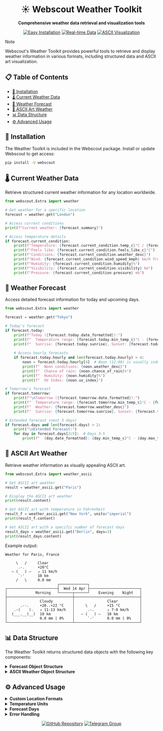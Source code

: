 <div align="center">
  <h1>☀️ Webscout Weather Toolkit</h1>
  <p><strong>Comprehensive weather data retrieval and visualization tools</strong></p>
  
  <!-- Badges -->
  <p>
    <a href="#-installation"><img src="https://img.shields.io/badge/Easy-Installation-success?style=flat-square" alt="Easy Installation"></a>
    <a href="#-current-weather-data"><img src="https://img.shields.io/badge/Real--time-Data-blue?style=flat-square" alt="Real-time Data"></a>
    <a href="#-ascii-art-weather"><img src="https://img.shields.io/badge/ASCII-Visualization-orange?style=flat-square" alt="ASCII Visualization"></a>
  </p>
</div>

> [!NOTE]
> Webscout's Weather Toolkit provides powerful tools to retrieve and display weather information in various formats, including structured data and ASCII art visualization.

## 📋 Table of Contents

- [🚀 Installation](#-installation)
- [🌡️ Current Weather Data](#-current-weather-data)
- [🔮 Weather Forecast](#-weather-forecast)
- [🎨 ASCII Art Weather](#-ascii-art-weather)
- [📊 Data Structure](#-data-structure)
- [⚙️ Advanced Usage](#-advanced-usage)

## 🚀 Installation

The Weather Toolkit is included in the Webscout package. Install or update Webscout to get access:

```bash
pip install -U webscout
```

## 🌡️ Current Weather Data

Retrieve structured current weather information for any location worldwide.

```python
from webscout.Extra import weather

# Get weather for a specific location
forecast = weather.get("London")

# Access current conditions
print(f"Current weather: {forecast.summary}")

# Access temperature details
if forecast.current_condition:
    print(f"Temperature: {forecast.current_condition.temp_c}°C / {forecast.current_condition.temp_f}°F")
    print(f"Feels like: {forecast.current_condition.feels_like_c}°C")
    print(f"Conditions: {forecast.current_condition.weather_desc}")
    print(f"Wind: {forecast.current_condition.wind_speed_kmph} km/h from {forecast.current_condition.wind_direction}")
    print(f"Humidity: {forecast.current_condition.humidity}%")
    print(f"Visibility: {forecast.current_condition.visibility} km")
    print(f"Pressure: {forecast.current_condition.pressure} mb")
```

## 🔮 Weather Forecast

Access detailed forecast information for today and upcoming days.

```python
from webscout.Extra import weather

forecast = weather.get("Tokyo")

# Today's forecast
if forecast.today:
    print(f"Today ({forecast.today.date_formatted}):")
    print(f"  Temperature range: {forecast.today.min_temp_c}°C - {forecast.today.max_temp_c}°C")
    print(f"  Sunrise: {forecast.today.sunrise}, Sunset: {forecast.today.sunset}")
    
    # Access hourly forecasts
    if forecast.today.hourly and len(forecast.today.hourly) > 4:
        noon = forecast.today.hourly[4]  # Noon (12:00) is usually index 4
        print(f"  Noon conditions: {noon.weather_desc}")
        print(f"  Chance of rain: {noon.chance_of_rain}%")
        print(f"  Humidity: {noon.humidity}%")
        print(f"  UV Index: {noon.uv_index}")

# Tomorrow's forecast
if forecast.tomorrow:
    print(f"\nTomorrow ({forecast.tomorrow.date_formatted}):")
    print(f"  Temperature range: {forecast.tomorrow.min_temp_c}°C - {forecast.tomorrow.max_temp_c}°C")
    print(f"  Weather: {forecast.tomorrow.weather_desc}")
    print(f"  Sunrise: {forecast.tomorrow.sunrise}, Sunset: {forecast.tomorrow.sunset}")

# Extended forecast (next 3 days)
if forecast.days and len(forecast.days) > 2:
    print("\nExtended Forecast:")
    for day in forecast.days[2:5]:  # Days 3-5
        print(f"  {day.date_formatted}: {day.min_temp_c}°C - {day.max_temp_c}°C, {day.weather_desc}")
```

## 🎨 ASCII Art Weather

Retrieve weather information as visually appealing ASCII art.

```python
from webscout.Extra import weather_ascii

# Get ASCII art weather 
result = weather_ascii.get("Paris")

# Display the ASCII art weather
print(result.content)

# Get ASCII art with temperature in Fahrenheit
result_f = weather_ascii.get("New York", units="imperial")
print(result_f.content)

# Get ASCII art with a specific number of forecast days
result_days = weather_ascii.get("Berlin", days=3)
print(result_days.content)
```

Example output:
```
Weather for Paris, France

     \   /     Clear
      .-.      +20°C
   ― (   ) ―   ↗ 11 km/h
      `-'      10 km
     /   \     0.0 mm
                        ┌─────────────┐
┌───────────────────────┤  Wed 14 Apr ├───────────────────────┐
│             Morning   └──────┬──────┘    Evening    Night   │
├──────────────────────────────┼──────────────────────────────┤
│               Cloudy         │               Clear          │
│      .--.     +20..+22 °C    │     \   /     +15 °C         │
│   .-(    ).   ↗ 11-13 km/h   │      .-.      ↗ 7-9 km/h     │
│  (___.__)__)  10 km          │   ― (   ) ―   10 km          │
│               0.0 mm | 0%    │      `-'      0.0 mm | 0%    │
└──────────────────────────────┴──────────────────────────────┘
```

## 📊 Data Structure

The Weather Toolkit returns structured data objects with the following key components:

<details>
<summary><strong>Forecast Object Structure</strong></summary>

```python
forecast = weather.get("London")

# Main forecast object attributes
forecast.location        # Location information (city, country, etc.)
forecast.summary         # Brief summary of current weather
forecast.current_condition  # Current weather conditions
forecast.today           # Today's forecast
forecast.tomorrow        # Tomorrow's forecast
forecast.days            # List of daily forecasts (including today and tomorrow)

# Current condition attributes
current = forecast.current_condition
current.temp_c           # Temperature in Celsius
current.temp_f           # Temperature in Fahrenheit
current.feels_like_c     # "Feels like" temperature in Celsius
current.feels_like_f     # "Feels like" temperature in Fahrenheit
current.wind_speed_kmph  # Wind speed in km/h
current.wind_speed_mph   # Wind speed in mph
current.wind_direction   # Wind direction (e.g., "NW")
current.humidity         # Humidity percentage
current.pressure         # Atmospheric pressure in millibars
current.visibility       # Visibility in kilometers
current.weather_desc     # Weather description (e.g., "Partly cloudy")
current.weather_code     # Weather code for icon mapping

# Daily forecast attributes
day = forecast.today  # or any day from forecast.days
day.date              # Date (YYYY-MM-DD)
day.date_formatted    # Formatted date (e.g., "Wed 14 Apr")
day.max_temp_c        # Maximum temperature in Celsius
day.min_temp_c        # Minimum temperature in Celsius
day.max_temp_f        # Maximum temperature in Fahrenheit
day.min_temp_f        # Minimum temperature in Fahrenheit
day.sunrise           # Sunrise time
day.sunset            # Sunset time
day.weather_desc      # Weather description
day.weather_code      # Weather code
day.hourly            # List of hourly forecasts for this day
```
</details>

<details>
<summary><strong>ASCII Weather Object Structure</strong></summary>

```python
result = weather_ascii.get("Paris")

# ASCII result attributes
result.content        # The full ASCII art weather display
result.location       # Location information
result.temperature    # Current temperature
result.conditions     # Current weather conditions
result.forecast_days  # Number of forecast days included
```
</details>

## ⚙️ Advanced Usage

<details>
<summary><strong>Custom Location Formats</strong></summary>

The Weather Toolkit supports various location formats:

```python
# City name
weather.get("London")

# City and country
weather.get("Paris, France")

# ZIP/Postal code (US)
weather.get("10001")  # New York, NY

# Latitude and Longitude
weather.get("40.7128,-74.0060")  # New York coordinates
```
</details>

<details>
<summary><strong>Temperature Units</strong></summary>

Control temperature units in ASCII weather display:

```python
# Default (metric - Celsius)
weather_ascii.get("Tokyo")

# Imperial (Fahrenheit)
weather_ascii.get("New York", units="imperial")

# Metric (Celsius)
weather_ascii.get("Berlin", units="metric")
```
</details>

<details>
<summary><strong>Forecast Days</strong></summary>

Control the number of forecast days in ASCII weather display:

```python
# Default (1 day)
weather_ascii.get("Sydney")

# 3-day forecast
weather_ascii.get("Rio de Janeiro", days=3)

# 5-day forecast (maximum)
weather_ascii.get("Moscow", days=5)
```
</details>

<details>
<summary><strong>Error Handling</strong></summary>

Implement proper error handling for robust applications:

```python
from webscout.Extra import weather
from webscout.exceptions import APIError

try:
    forecast = weather.get("London")
    print(f"Current temperature: {forecast.current_condition.temp_c}°C")
except APIError as e:
    print(f"API Error: {e}")
except Exception as e:
    print(f"An error occurred: {e}")
```
</details>

<div align="center">
  <p>
    <a href="https://github.com/OEvortex/Webscout"><img alt="GitHub Repository" src="https://img.shields.io/badge/GitHub-Repository-181717?style=for-the-badge&logo=github&logoColor=white"></a>
    <a href="https://t.me/PyscoutAI"><img alt="Telegram Group" src="https://img.shields.io/badge/Telegram%20Group-2CA5E0?style=for-the-badge&logo=telegram&logoColor=white"></a>
  </p>
</div>
